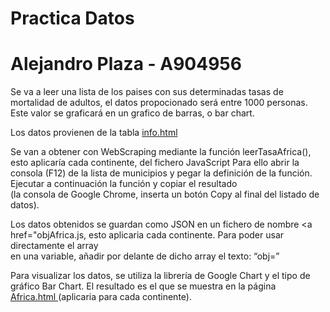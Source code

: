<h1> Practica Datos </h1>
<h1> Alejandro Plaza - A904956 </H1>

Se va a leer una lista de los paises con sus determinadas tasas de mortalidad de adultos, el datos propocionado será entre 1000 personas.<br>
Este valor se graficará en un grafico de barras, o bar chart.<br>

Los datos provienen de la tabla <a href="https://raw.githubusercontent.com/AlejandroPlaza/practicaDatos/master/aplaza/info.html">info.html</a><br>

Se van a obtener con WebScraping mediante la función leerTasaAfrica(), esto aplicaría cada continente, del fichero JavaScript Para ello abrir la <br>
consola (F12) de la lista de municipios y pegar la definición de la función. Ejecutar a continuación la función y copiar el resultado <br>
(la consola de Google Chrome, inserta un botón Copy al final del listado de datos).<br>

Los datos obtenidos se guardan como JSON en un fichero de nombre <a href="objAfrica.js, esto aplicaria cada continente. Para poder usar directamente el array <br>
en una variable, añadir por delante de dicho array el texto: “obj=” <br>

Para visualizar los datos, se utiliza la librería de Google Chart y el tipo de gráfico Bar Chart. El resultado es el que se muestra en la página <br>
<a href="https://github.com/AlejandroPlaza/practicaDatos/blob/master/aplaza/Africa.html"> Africa.html </a> (aplicaria para cada continente).<br>

